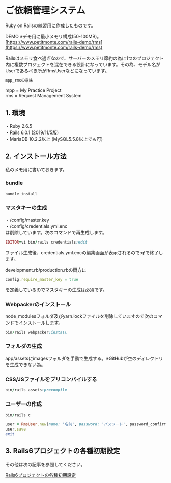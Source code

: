# ご依頼管理システム
Ruby on Railsの練習用に作成したものです。 

DEMO  ※デモ用に最小メモリ構成(50-100MB)。  
[https://www.petitmonte.com/rails-demo/rms](https://www.petitmonte.com/rails-demo/rms)  
    
Railsはメモリ食べ過ぎなので、サーバーのメモリ節約の為に1つのプロジェクト内に複数プロジェクトを混在できる設計になっています。その為、モデル名がUserであるべき所がRmsUserなどになっています。

```rb
mpp_rmsの意味
```
  
mpp = My Practice Project  
rms = Request Management System 
   
## 1. 環境
・Ruby 2.6.5  
・Rails 6.0.1 (2019/11/5版)  
・MariaDB 10.2.2以上 (MySQL5.5.8以上でも可)  
 
 
## 2. インストール方法
私のメモ用に書いておきます。

### bundle  
```rb
bundle install 
```

### マスタキーの生成 
・/config/master.key  
・/config/credentials.yml.enc  
は削除しています。次のコマンドで再生成します。  
```rb
EDITOR=vi bin/rails credentials:edit   
```  
ファイル生成後、credentials.yml.encの編集画面が表示されるので:q!で終了します。

development.rb/production.rbの両方に  
```rb
config.require_master_key = true  
``` 
を定義しているのでマスタキーの生成は必須です。   
  
### Webpackerのインストール  
node_modulesフォルダ及びyarn.lockファイルを削除していますので次のコマンドでインストールします。  
```rb  
bin/rails webpacker:install  
```
### フォルダの生成
app/assetsにimagesフォルダを手動で生成する。※GitHubが空のディレクトリを生成できない為。

### CSS/JSファイルをプリコンパイルする
```rb  
bin/rails assets:precompile  
```  

### ユーザーの作成
```rb  
bin/rails c  
  
user = RmsUser.new(name: '名前', password: 'パスワード', password_confirmation:'パスワード', admin: true)  
user.save  
exit 
```  

## 3. Rails6プロジェクトの各種初期設定
その他は次の記事を参照してください。  
  
[Rails6プロジェクトの各種初期設定](https://www.petitmonte.com/ruby/rails6_project.html)  
